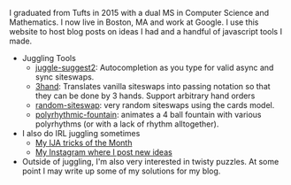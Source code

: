 I graduated from Tufts in 2015 with a dual MS in Computer Science and
Mathematics. I now live in Boston, MA and work at Google. I use this website to
host blog posts on ideas I had and a handful of javascript tools I made.

 - Juggling Tools
   - [juggle-suggest2](https://joshmermelstein.com/juggle-suggest2/):
     Autocompletion as you type for valid async and sync siteswaps.
   - [3hand](https://joshmermelstein.com/3hand/): Translates vanilla siteswaps
     into passing notation so that they can be done by 3 hands. Support
     arbitrary hand orders
   - [random-siteswap](http://joshmermelstein.com/random-siteswap/): very
     random siteswaps using the cards model.
   - [polyrhythmic-fountain](https://joshmermelstein.com/polyrhythmic-fountain/):
     animates a 4 ball fountain with various polyrhythms (or with a lack of
     rhythm alltogether).
 - I also do IRL juggling sometimes
   - [My IJA tricks of the Month](https://www.juggle.org/ija-tricks-of-the-month-by-josh-mermelstein-from-usa-juggling-balls/)
   - [My Instagram where I post new ideas](https://www.instagram.com/joshmermel/)
 - Outside of juggling, I'm also very interested in twisty puzzles. At some
   point I may write up some of my solutions for my blog.
